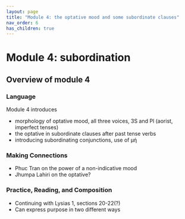 ```yaml
---
layout: page
title: "Module 4: the optative mood and some subordinate clauses"
nav_order: 6
has_children: true
---
```



# Module 4:  subordination


## Overview of module 4

### Language

Module 4 introduces
- morphology of optative mood, all three voices, 3S and Pl (aorist, imperfect tenses)
- the optative in subordinate clauses after past tense verbs 
- introducing subordinating conjunctions, use of μή

### Making Connections 

- Phuc Tran on the power of a non-indicative mood
- Jhumpa Lahiri on the optative?

### Practice, Reading, and Composition

- Continuing with Lysias 1, sections 20-22(?)
- Can express purpose in two different ways
